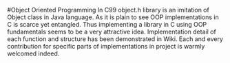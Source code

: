 #Object Oriented Programming In C99
object.h library is an imitation of Object class in Java language. As it is plain to see OOP implementations in C
is scarce yet entangled. Thus implementing a library in C using OOP fundamentals seems to be a very attractive idea.
Implementation detail of each function and structure has been demonstrated in Wiki. Each and every contribution for
specific parts of implementations in project is warmly welcomed indeed.